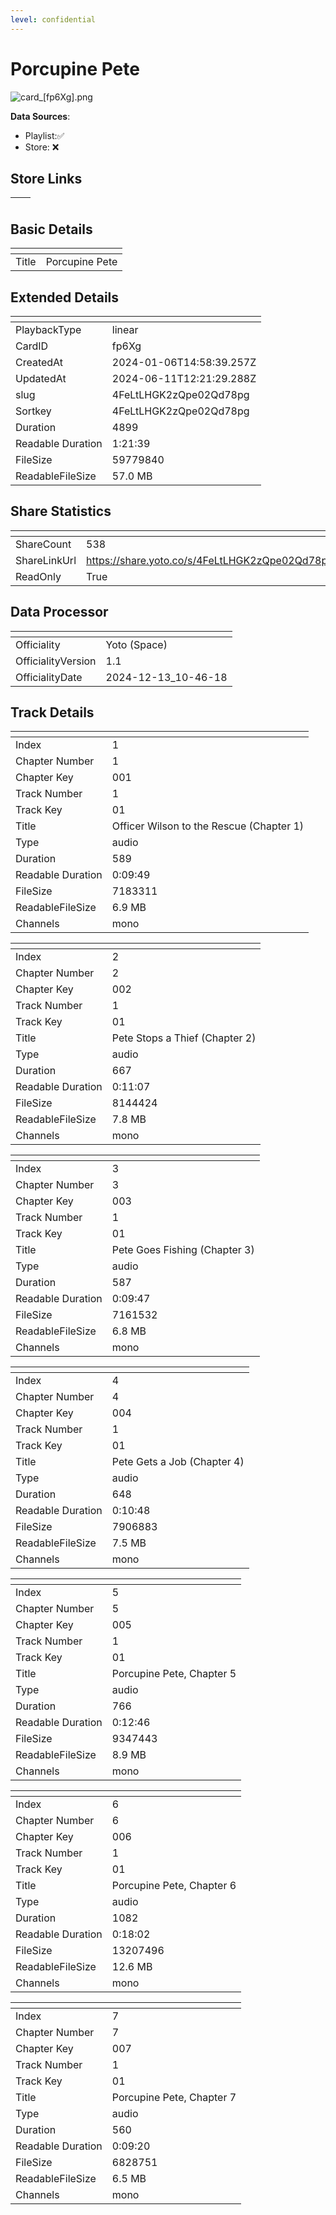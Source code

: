 ```yaml
---
level: confidential
---
```

# Porcupine Pete  

![card_[fp6Xg].png](../../img/cards/card_[fp6Xg].png)

**Data Sources**: 

- Playlist:✅
- Store: ❌


## Store Links

| <!-- --> | <!-- --> |
| - | - |


## Basic Details

| <!-- --> | <!-- --> |
| - | - |
| Title | Porcupine Pete   |


## Extended Details

| <!-- --> | <!-- --> |
| - | - |
| PlaybackType | linear |
| CardID | fp6Xg |
| CreatedAt | 2024-01-06T14:58:39.257Z |
| UpdatedAt | 2024-06-11T12:21:29.288Z |
| slug | 4FeLtLHGK2zQpe02Qd78pg |
| Sortkey | 4FeLtLHGK2zQpe02Qd78pg |
| Duration | 4899 |
| Readable Duration | 1:21:39 |
| FileSize | 59779840 |
| ReadableFileSize | 57.0 MB |


## Share Statistics

| <!-- --> | <!-- --> |
| - | - |
| ShareCount | 538 |
| ShareLinkUrl | https://share.yoto.co/s/4FeLtLHGK2zQpe02Qd78pg |
| ReadOnly | True |


## Data Processor

| <!-- --> | <!-- --> |
| - | - |
| Officiality | Yoto (Space)
| OfficialityVersion | 1.1
| OfficialityDate | 2024-12-13_10-46-18


## Track Details

| <!-- --> | <!-- --> |
| - | - |
| Index | 1 |
| Chapter Number | 1 |
| Chapter Key | 001 |
| Track Number | 1 |
| Track Key | 01 |
| Title | Officer Wilson to the Rescue (Chapter 1) |
| Type | audio |
| Duration | 589 |
| Readable Duration | 0:09:49 |
| FileSize | 7183311 |
| ReadableFileSize | 6.9 MB |
| Channels | mono |

| <!-- --> | <!-- --> |
| - | - |
| Index | 2 |
| Chapter Number | 2 |
| Chapter Key | 002 |
| Track Number | 1 |
| Track Key | 01 |
| Title | Pete Stops a Thief (Chapter 2) |
| Type | audio |
| Duration | 667 |
| Readable Duration | 0:11:07 |
| FileSize | 8144424 |
| ReadableFileSize | 7.8 MB |
| Channels | mono |

| <!-- --> | <!-- --> |
| - | - |
| Index | 3 |
| Chapter Number | 3 |
| Chapter Key | 003 |
| Track Number | 1 |
| Track Key | 01 |
| Title | Pete Goes Fishing (Chapter 3) |
| Type | audio |
| Duration | 587 |
| Readable Duration | 0:09:47 |
| FileSize | 7161532 |
| ReadableFileSize | 6.8 MB |
| Channels | mono |

| <!-- --> | <!-- --> |
| - | - |
| Index | 4 |
| Chapter Number | 4 |
| Chapter Key | 004 |
| Track Number | 1 |
| Track Key | 01 |
| Title | Pete Gets a Job (Chapter 4) |
| Type | audio |
| Duration | 648 |
| Readable Duration | 0:10:48 |
| FileSize | 7906883 |
| ReadableFileSize | 7.5 MB |
| Channels | mono |

| <!-- --> | <!-- --> |
| - | - |
| Index | 5 |
| Chapter Number | 5 |
| Chapter Key | 005 |
| Track Number | 1 |
| Track Key | 01 |
| Title | Porcupine Pete, Chapter 5 |
| Type | audio |
| Duration | 766 |
| Readable Duration | 0:12:46 |
| FileSize | 9347443 |
| ReadableFileSize | 8.9 MB |
| Channels | mono |

| <!-- --> | <!-- --> |
| - | - |
| Index | 6 |
| Chapter Number | 6 |
| Chapter Key | 006 |
| Track Number | 1 |
| Track Key | 01 |
| Title | Porcupine Pete, Chapter 6 |
| Type | audio |
| Duration | 1082 |
| Readable Duration | 0:18:02 |
| FileSize | 13207496 |
| ReadableFileSize | 12.6 MB |
| Channels | mono |

| <!-- --> | <!-- --> |
| - | - |
| Index | 7 |
| Chapter Number | 7 |
| Chapter Key | 007 |
| Track Number | 1 |
| Track Key | 01 |
| Title | Porcupine Pete, Chapter 7 |
| Type | audio |
| Duration | 560 |
| Readable Duration | 0:09:20 |
| FileSize | 6828751 |
| ReadableFileSize | 6.5 MB |
| Channels | mono |

